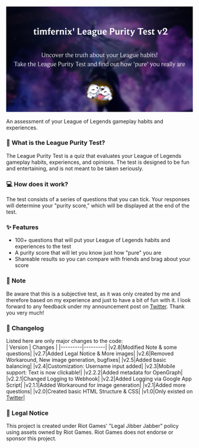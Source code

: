 ![](thumb.png)

An assessment of your League of Legends gameplay habits and experiences.

### 🔰 **What is the League Purity Test?**

The League Purity Test is a quiz that evaluates your League of Legends gameplay habits, experiences, and opinions. The test is designed to be fun and entertaining, and is not meant to be taken seriously.

### 💻 **How does it work?**

The test consists of a series of questions that you can tick. Your responses will determine your "purity score," which will be displayed at the end of the test.

### ✨ **Features**

* 100+ questions that will put your League of Legends habits and experiences to the test
* A purity score that will let you know just how "pure" you are
* Shareable results so you can compare with friends and brag about your score

### 🚩 **Note**

Be aware that this is a subjective test, as it was only created by me and therefore based on my experience and just to have a bit of fun with it. I look forward to any feedback under my announcement post on [Twitter](https://x.com/timfernix/status/1827270025004150791). Thank you very much!

### 📢 **Changelog**
Listed here are only major changes to the code: <br>
| Version | Changes |
|---------|---------|
|v2.8|Modified Note & some questions|
|v2.7|Added Legal Notice & More images|
|v2.6|Removed Workaround, New image generation, bugfixes|
|v2.5|Added basic balancing|
|v2.4|Customization: Username input added|
|v2.3|Mobile support: Text is now clickable!|
|v2.2.2|Added metadata for OpenGraph|
|v2.2.1|Changed Logging to Webhook|
|v2.2|Added Logging via Google App Script|
|v2.1.1|Added Workaround for image generation|
|v2.1|Added more questions|
|v2.0|Created basic HTML Structure & CSS|
|v1.0|Only existed on [Twitter](https://x.com/timfernix/status/1825226833777840179/photo/1)|

### 📑 **Legal Notice**
This project is created under Riot Games' "Legal Jibber Jabber" policy using assets owned by Riot Games.  Riot Games does not endorse or sponsor this project.
